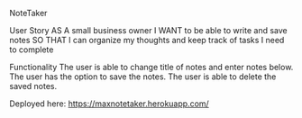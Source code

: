 NoteTaker

User Story
AS A small business owner
I WANT to be able to write and save notes
SO THAT I can organize my thoughts and keep track of tasks I need to complete

Functionality
The user is able to change title of notes and enter notes below.
The user has the option to save the notes.
The user is able to delete the saved notes.



Deployed here: https://maxnotetaker.herokuapp.com/
